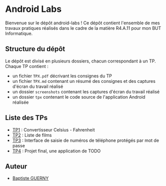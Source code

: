 # Android Labs

Bienvenue sur le dépôt android-labs ! Ce dépôt contient l'ensemble de mes travaux pratiques réalisés dans le cadre de la matière R4.A.11 pour mon BUT Informatique.

## Structure du dépôt

Le dépôt est divisé en plusieurs dossiers, chacun correspondant à un TP. Chaque TP contient :

- un fichier `TPX.pdf` décrivant les consignes du TP
- un fichier `TPX.md` contenant un résumé des consignes et des captures d'écran du travail réalisé
- un dossier `screenshots` contenant les captures d'écran du travail réalisé
- un dossier `tpx` contenant le code source de l'application Android réalisée

## Liste des TPs

- [TP1](TP1/TP1.md) : Convertisseur Celsius - Fahrenheit
- [TP2](TP2/TP2.md) : Liste de films
- [TP3](TP3/TP3.md) : Interface de saisie de numéros de téléphone protégés par mot de passe
- [TP4](https://github.com/BatLeDev/bluetask-android) : Projet final, une application de TODO

## Auteur

- [Baptiste GUERNY](https://github.com/BatLeDev)
